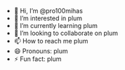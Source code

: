 - 👋 Hi, I’m @pro100mihas
- 👀 I’m interested in plum
- 🌱 I’m currently learning plum
- 💞️ I’m looking to collaborate on plum
- 📫 How to reach me plum
- 😄 Pronouns: plum
- ⚡ Fun fact: plum

<!---
pro100mihas/pro100mihas is a ✨ special ✨ repository because its `README.md` (this file) appears on your GitHub profile.
You can click the Preview link to take a look at your changes.
--->
